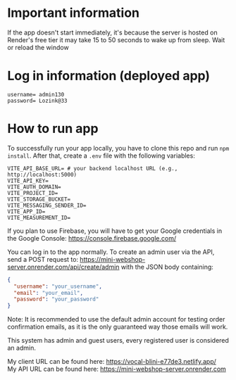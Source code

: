 # Important information

If the app doesn't start immediately, it's because the server is hosted on Render's free tier it may take 15 to 50 seconds to wake up from sleep. Wait or reload the window

# Log in information (deployed app)

```text
username= admin130
password= Lozink@33
```

# How to run app

To successfully run your app locally, you have to clone this repo and run `npm install`. After that, create a `.env` file with the following variables:

```env
VITE_API_BASE_URL= # your backend localhost URL (e.g., http://localhost:5000) 
VITE_API_KEY=
VITE_AUTH_DOMAIN=
VITE_PROJECT_ID=
VITE_STORAGE_BUCKET=
VITE_MESSAGING_SENDER_ID=
VITE_APP_ID=
VITE_MEASUREMENT_ID=
```

If you plan to use Firebase, you will have to get your Google credentials in the Google Console: https://console.firebase.google.com/

You can log in to the app normally.
To create an admin user via the API, send a POST request to: https://mini-webshop-server.onrender.com/api/create/admin
with the JSON body containing:
```json
{
  "username": "your_username",
  "email": "your_email",
  "password": "your_password"
}
```
Note: It is recommended to use the default admin account for testing order confirmation emails, as it is the only guaranteed way those emails will work.

This system has admin and guest users, every registered user is considered an admin.

My client URL can be found here: https://vocal-blini-e77de3.netlify.app/  
My API URL can be found here: https://mini-webshop-server.onrender.com
